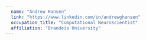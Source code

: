 ```yaml
---
  name: "Andrew Hansen"
  link: "https://www.linkedin.com/in/andrewghansen"
  occupation_title: "Computational Neuroscientist"
  affiliation: "Brandeis University"
---
```

